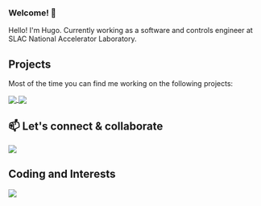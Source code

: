 ### Welcome! 👋

Hello! I'm Hugo. Currently working as a software and controls engineer at SLAC National Accelerator Laboratory.

## Projects
Most of the time you can find me working on the following projects:

<a href="https://github.com/slaclab/pydm">
  <img align="center" src="https://github-readme-stats.vercel.app/api/pin/?username=slaclab&repo=pydm" />
</a>
<a href="https://github.com/slaclab/lume">
  <img align="center" src="https://github-readme-stats.vercel.app/api/pin/?username=slaclab&repo=lume" />
</a>

## 📫 Let's connect & collaborate
<a href="https://www.linkedin.com/in/hslepicka/">
  <img src="https://content.linkedin.com/content/dam/me/business/en-us/amp/brand-site/v2/bg/LI-Bug.svg.original.svg">
</a>


## Coding and Interests
<img src="https://github-readme-stats.vercel.app/api/top-langs/?username=hhslepicka&layout=compact&hide_border=false&bg_color=353635&title_color=FFFFFF&text_color=FFFFFF&icon_color=FFFFFF">

